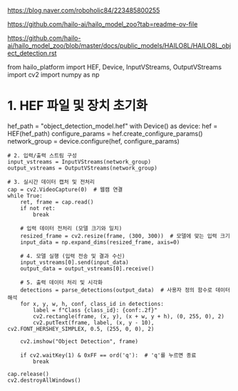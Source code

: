 https://blog.naver.com/roboholic84/223485800255

https://github.com/hailo-ai/hailo_model_zoo?tab=readme-ov-file

https://github.com/hailo-ai/hailo_model_zoo/blob/master/docs/public_models/HAILO8L/HAILO8L_object_detection.rst


from hailo_platform import HEF, Device, InputVStreams, OutputVStreams
import cv2
import numpy as np

# 1. HEF 파일 및 장치 초기화
hef_path = "object_detection_model.hef"
with Device() as device:
    hef = HEF(hef_path)
    configure_params = hef.create_configure_params()
    network_group = device.configure(hef, configure_params)

    # 2. 입력/출력 스트림 구성
    input_vstreams = InputVStreams(network_group)
    output_vstreams = OutputVStreams(network_group)

    # 3. 실시간 데이터 캡처 및 전처리
    cap = cv2.VideoCapture(0)  # 웹캠 연결
    while True:
        ret, frame = cap.read()
        if not ret:
            break

        # 입력 데이터 전처리 (모델 크기와 일치)
        resized_frame = cv2.resize(frame, (300, 300))  # 모델에 맞는 입력 크기
        input_data = np.expand_dims(resized_frame, axis=0)

        # 4. 모델 실행 (입력 전송 및 결과 수신)
        input_vstreams[0].send(input_data)
        output_data = output_vstreams[0].receive()

        # 5. 출력 데이터 처리 및 시각화
        detections = parse_detections(output_data)  # 사용자 정의 함수로 데이터 해석
        for x, y, w, h, conf, class_id in detections:
            label = f"Class {class_id}: {conf:.2f}"
            cv2.rectangle(frame, (x, y), (x + w, y + h), (0, 255, 0), 2)
            cv2.putText(frame, label, (x, y - 10), cv2.FONT_HERSHEY_SIMPLEX, 0.5, (255, 0, 0), 2)

        cv2.imshow("Object Detection", frame)

        if cv2.waitKey(1) & 0xFF == ord('q'):  # 'q'를 누르면 종료
            break

    cap.release()
    cv2.destroyAllWindows()
